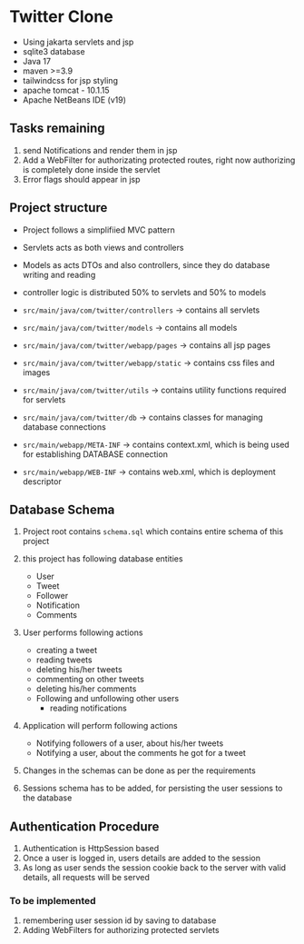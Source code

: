# Twitter Clone

- Using jakarta servlets and jsp
- sqlite3 database
- Java 17
- maven >=3.9
- tailwindcss for jsp styling
- apache tomcat - 10.1.15
- Apache NetBeans IDE (v19)
 
## Tasks remaining

1. send Notifications and render them in jsp
2. Add a WebFilter for authorizating protected routes, right now authorizing is completely done inside the servlet
3. Error flags should appear in jsp

## Project structure

- Project follows a simplifiied MVC pattern
- Servlets acts as both views and controllers
- Models as acts DTOs and also controllers, since they do database writing and reading
- controller logic is distributed 50% to servlets and 50% to models


- `src/main/java/com/twitter/controllers` -> contains all servlets
- `src/main/java/com/twitter/models` -> contains all models
- `src/main/java/com/twitter/webapp/pages` -> contains all jsp pages
- `src/main/java/com/twitter/webapp/static` -> contains css files and images
- `src/main/java/com/twitter/utils` -> contains utility functions required for servlets
- `src/main/java/com/twitter/db` -> contains classes for managing database connections

- `src/main/webapp/META-INF` -> contains context.xml, which is being used for establishing DATABASE connection
- `src/main/webapp/WEB-INF` -> contains web.xml, which is deployment descriptor

## Database Schema

1. Project root contains `schema.sql` which contains entire schema of this project
2. this project has following database entities
	
	- User
	- Tweet
	- Follower
	- Notification
	- Comments

3. User performs following actions
	
	- creating a tweet
	- reading tweets
	- deleting his/her tweets
	- commenting on other tweets
	- deleting his/her comments
	- Following and unfollowing other users
        - reading notifications

4. Application will perform following actions
	
	- Notifying followers of a user, about his/her tweets
	- Notifying a user, about the comments he got for a tweet

5. Changes in the schemas can be done as per the requirements
6. Sessions schema has to be added, for persisting the user sessions to the database


## Authentication Procedure

1. Authentication is HttpSession based
2. Once a user is logged in, users details are added to the session
3. As long as user sends the session cookie back to the server with valid details, all requests will be served

### To be implemented

1. remembering user session id by saving to database
2. Adding WebFilters for authorizing protected servlets




